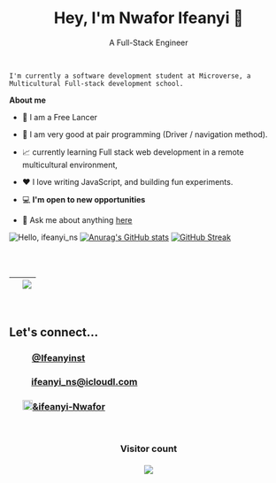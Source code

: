  <h1 align="center"> Hey, I'm Nwafor Ifeanyi 👋</h1>
<p align="center">A Full-Stack Engineer</p>

<br />

    I'm currently a software development student at Microverse, a Multicultural Full-stack development school. 

**About me**

- 🤠  I am a Free Lancer

- 💼 I am very good at pair programming (Driver / navigation method).

- 📈 currently learning Full stack web development in a remote multicultural environment, 

- ❤️ I love writing JavaScript, and building fun experiments.

- 💻 **I'm open to new opportunities**

- 💬 Ask me about anything [here](https://github.com/jheart-vic/jheart-vic/issues)



![Hello, ifeanyi_ns](https://user-images.githubusercontent.com/79658534/165603232-c6ba5f1b-4dc0-48be-8eb5-e360a5855d55.png)
[![Anurag's GitHub stats](https://github-readme-stats.vercel.app/api?username=jheart-vic&show_icons=true&title_color=ff1493&icon_color=9457eb&text_color=0CFFD2&bg_color=05061D&border_color=ff1493)](https://github.com/anuraghazra/github-readme-stats)        [![GitHub Streak](https://github-readme-streak-stats.herokuapp.com?user=jheart-vic&ring=ff1493&sideNums=ff1493&stroke=0CFFD2&border=ff1493&background=05061d&sideLabels=0cffd2&dates=9457eb&fire=9457eb&currStreakLabel=0cffd2&currStreakNum=0cffd2&date_format=M%20j%5B%2C%20Y%5D)](https://git.io/streak-stats)

<br>
<br>

| </a> | <a href="https://github.com/Jheart-vic/github-readme-stats"><img align="center" src="https://github-readme-stats.vercel.app/api/top-langs/?username=jheart-vic&layout=compact&theme=buefy&hide_border=true" /></a> |
| ------------- | ------------- |

<br />

<h2>Let's connect...</h2>
<ul>
<h3><a href="https://twitter.com/Victorjheart" target="_blank"><img src="https://user-images.githubusercontent.com/79658534/150798648-38f1ed89-848c-4e24-9395-c748b2adeff7.png" width="17px">@Ifeanyinst</a></h3> 
<h3><a href="mailto:adebowalevictorjheart@gmail.com"><img src="https://user-images.githubusercontent.com/79658534/155697385-9f83bc34-bd2a-4338-9394-c83ee8be9896.png" width="16px">ifeanyi_ns@icloudl.com</a></h3>
<h3><a href="www.https://www.linkedin.com/in/ifeanyins/"><img src="https://user-images.githubusercontent.com/79658534/155697061-56d45708-ad01-4ffc-9697-570007606fd3.png" width="18px">&ifeanyi-Nwafor</a></h3>
  
<!-- [![github-readme-twitter](https://github-readme-twitter.gazf.vercel.app/api?id=Stanmega89)](https://github.com/gazf/github-readme-twitter) -->
</ul>
<br>
<h3 align="center"> 
  Visitor count<br><br>
  <img src="https://profile-counter.glitch.me/jheart-vic/count.svg" />
</h3>
